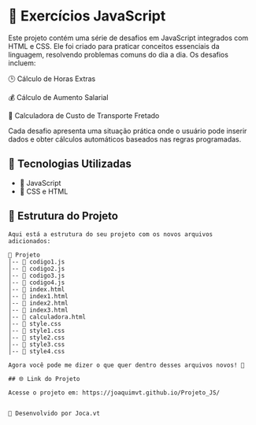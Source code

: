 # 📌 Exercícios JavaScript

Este projeto contém uma série de desafios em JavaScript integrados com HTML e CSS. Ele foi criado para praticar conceitos essenciais da linguagem, resolvendo problemas comuns do dia a dia. Os desafios incluem:

🕒 Cálculo de Horas Extras

💰 Cálculo de Aumento Salarial

🚛 Calculadora de Custo de Transporte Fretado

Cada desafio apresenta uma situação prática onde o usuário pode inserir dados e obter cálculos automáticos baseados nas regras programadas.

## 🚀 Tecnologias Utilizadas

- 🔹 JavaScript
- 🔹 CSS e HTML

## 📂 Estrutura do Projeto

```
Aqui está a estrutura do seu projeto com os novos arquivos adicionados:  

📁 Projeto  
│-- 📜 codigo1.js  
│-- 📜 codigo2.js  
│-- 📜 codigo3.js  
│-- 📜 codigo4.js
│-- 📜 index.html  
│-- 📜 index1.html  
│-- 📜 index2.html  
│-- 📜 index3.html  
│-- 📜 calculadora.html
│-- 📜 style.css  
│-- 📜 style1.css  
│-- 📜 style2.css  
│-- 📜 style3.css  
│-- 📜 style4.css

Agora você pode me dizer o que quer dentro desses arquivos novos! 🚀
  
## 🌐 Link do Projeto

Acesse o projeto em: https://joaquimvt.github.io/Projeto_JS/


📌 Desenvolvido por Joca.vt

